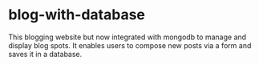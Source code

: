 # blog-with-database

This blogging website but now integrated with mongodb to manage and display blog spots.
It enables users to compose new posts via a form and saves it in a database.
